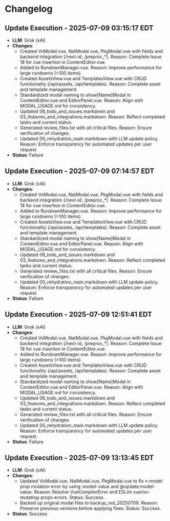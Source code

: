 # Changelog

## Update Execution - 2025-07-09 03:15:17 EDT
- **LLM**: Grok (xAI)
- **Changes**:
  - Created VoModal.vue, NatModal.vue, PkgModal.vue with fields and backend integration (/next-id, /preproc_*). Reason: Complete Issue 18 for cue insertion in ContentEditor.vue.
  - Added <v-virtual-scroll> to RundownManager.vue. Reason: Improve performance for large rundowns (>100 items).
  - Created AssetsView.vue and TemplatesView.vue with CRUD functionality (/api/assets, /api/templates). Reason: Complete asset and template management.
  - Standardized modal naming to show[Name]Modal in ContentEditor.vue and EditorPanel.vue. Reason: Align with MODAL_USAGE.md for consistency.
  - Updated 06_todo_and_issues.markdown and 03_features_and_integrations.markdown. Reason: Reflect completed tasks and current status.
  - Generated review_files.txt with all critical files. Reason: Ensure verification of changes.
  - Updated 00_rehydration_main.markdown with LLM update policy. Reason: Enforce transparency for automated updates per user request.
- **Status**: Failure

## Update Execution - 2025-07-09 07:14:57 EDT
- **LLM**: Grok (xAI)
- **Changes**:
  - Created VoModal.vue, NatModal.vue, PkgModal.vue with fields and backend integration (/next-id, /preproc_*). Reason: Complete Issue 18 for cue insertion in ContentEditor.vue.
  - Added <v-virtual-scroll> to RundownManager.vue. Reason: Improve performance for large rundowns (>100 items).
  - Created AssetsView.vue and TemplatesView.vue with CRUD functionality (/api/assets, /api/templates). Reason: Complete asset and template management.
  - Standardized modal naming to show[Name]Modal in ContentEditor.vue and EditorPanel.vue. Reason: Align with MODAL_USAGE.md for consistency.
  - Updated 06_todo_and_issues.markdown and 03_features_and_integrations.markdown. Reason: Reflect completed tasks and current status.
  - Generated review_files.txt with all critical files. Reason: Ensure verification of changes.
  - Updated 00_rehydration_main.markdown with LLM update policy. Reason: Enforce transparency for automated updates per user request.
- **Status**: Failure

## Update Execution - 2025-07-09 12:51:41 EDT
- **LLM**: Grok (xAI)
- **Changes**:
  - Created VoModal.vue, NatModal.vue, PkgModal.vue with fields and backend integration (/next-id, /preproc_*). Reason: Complete Issue 18 for cue insertion in ContentEditor.vue.
  - Added <v-virtual-scroll> to RundownManager.vue. Reason: Improve performance for large rundowns (>100 items).
  - Created AssetsView.vue and TemplatesView.vue with CRUD functionality (/api/assets, /api/templates). Reason: Complete asset and template management.
  - Standardized modal naming to show[Name]Modal in ContentEditor.vue and EditorPanel.vue. Reason: Align with MODAL_USAGE.md for consistency.
  - Updated 06_todo_and_issues.markdown and 03_features_and_integrations.markdown. Reason: Reflect completed tasks and current status.
  - Generated review_files.txt with all critical files. Reason: Ensure verification of changes.
  - Updated 00_rehydration_main.markdown with LLM update policy. Reason: Enforce transparency for automated updates per user request.
- **Status**: Failure

## Update Execution - 2025-07-09 13:13:45 EDT
- **LLM**: Grok (xAI)
- **Changes**:
  - Updated VoModal.vue, NatModal.vue, PkgModal.vue to fix v-model prop mutation error by using :model-value and @update:model-value. Reason: Resolve VueCompilerError and ESLint vue/no-mutating-props errors. Status: Success.
  - Backed up original modal files to backup_md_20250709. Reason: Preserve previous versions before applying fixes. Status: Success.
- **Status**: Success
